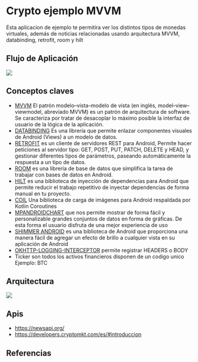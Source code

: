 
Crypto ejemplo MVVM
=======================

Esta aplicacion de ejemplo te permitira ver los distintos tipos de monedas virtuales, además de noticias relacionadas
usando arquitectura MVVM, databinding, retrofit, room y hilt

Flujo de Aplicación
-----------------------
![](https://github.com/fredpdeveloper/crypto_currencies_android/blob/master/image/flujo.gif)

Conceptos claves
-----------------------
- [MVVM] El patrón modelo–vista–modelo de vista (en inglés, model–view–viewmodel, abreviado MVVM) es un patrón de arquitectura de software. Se caracteriza por tratar de desacoplar lo máximo posible la interfaz de usuario de la lógica de la aplicación.
- [DATABINDING] Es una librería que permite enlazar componentes visuales de Android (Views) a un modelo de datos.
- [RETROFIT] es un cliente de servidores REST para Android, Permite hacer peticiones al servidor tipo: GET, POST, PUT, PATCH, DELETE y HEAD, y gestionar diferentes tipos de parámetros, paseando automáticamente la respuesta a un tipo de datos.
- [ROOM] es una librería de base de datos que simplifica la tarea de trabajar con bases de datos en Android.
- [HILT] es una biblioteca de inyección de dependencias para Android que permite reducir el trabajo repetitivo de inyectar dependencias de forma manual en tu proyecto.
- [COIL] Una biblioteca de carga de imágenes para Android respaldada por Kotlin Coroutines
- [MPANDROIDCHART] que nos permite mostrar de forma fácil y personalizable grandes conjuntos de datos en forma de gráficas. De esta forma el usuario disfruta de una mejor experiencia de uso
- [SHIMMER ANDROID] es una biblioteca de Android que proporciona una manera fácil de agregar un efecto de brillo a cualquier vista en su aplicación de Android
- [OKHTTP-LOGGING-INTERCEPTOR] permite registrar HEADERS o BODY
- Ticker son todos los activos financieros disponen de un codigo unico Ejemplo: BTC 

Arquitectura
-----------------------
![](https://github.com/fredpdeveloper/crypto_currencies_android/blob/master/image/arquitectura.png)

Apis
-----------------------

- https://newsapi.org/
- https://developers.cryptomkt.com/es/#introduccion

Referencias
-----------------------
[MVVM]: <https://developer.android.com/jetpack/guide?hl=es-419>
[DATABINDING]: <https://developer.android.com/topic/libraries/data-binding?hl=es>
[RETROFIT]: <https://square.github.io/retrofit/>
[ROOM]: <https://developer.android.com/training/data-storage/room>
[COIL]: <https://coil-kt.github.io/coil/>
[MPANDROIDCHART]: <https://github.com/PhilJay/MPAndroidChart>
[SHIMMER ANDROID]: <https://github.com/facebook/shimmer-android>
[OKHTTP-LOGGING-INTERCEPTOR]: <https://github.com/square/okhttp/tree/master/okhttp-logging-interceptor>
[HILT]: <https://developer.android.com/training/dependency-injection/hilt-android?hl=es-419>

